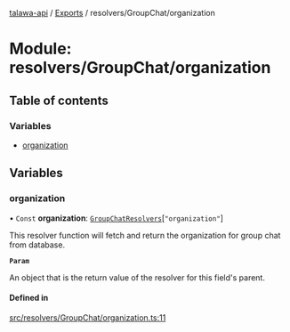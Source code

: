 [talawa-api](../README.md) / [Exports](../modules.md) / resolvers/GroupChat/organization

# Module: resolvers/GroupChat/organization

## Table of contents

### Variables

- [organization](resolvers_GroupChat_organization.md#organization)

## Variables

### organization

• `Const` **organization**: [`GroupChatResolvers`](types_generatedGraphQLTypes.md#groupchatresolvers)[``"organization"``]

This resolver function will fetch and return the organization for group chat from database.

**`Param`**

An object that is the return value of the resolver for this field's parent.

#### Defined in

[src/resolvers/GroupChat/organization.ts:11](https://github.com/PalisadoesFoundation/talawa-api/blob/53234da/src/resolvers/GroupChat/organization.ts#L11)
